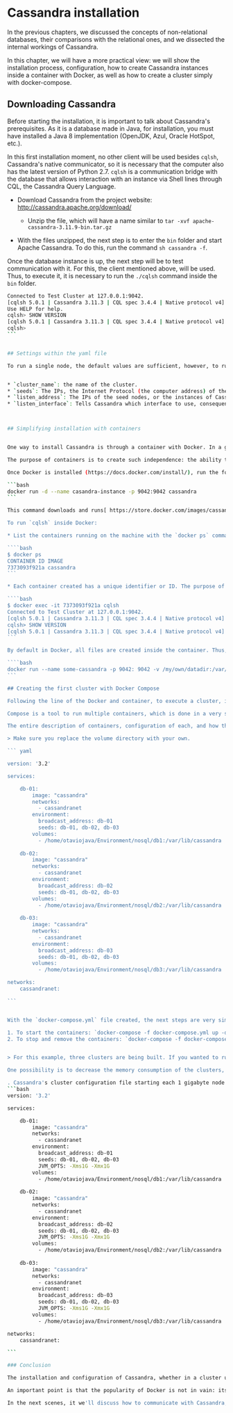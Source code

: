 # Cassandra installation

In the previous chapters, we discussed the concepts of non-relational databases, their comparisons with the relational ones, and we dissected the internal workings of Cassandra.

In this chapter, we will have a more practical view: we will show the installation process, configuration, how to create Cassandra instances inside a container with Docker, as well as how to create a cluster simply with docker-compose.

## Downloading Cassandra

Before starting the installation, it is important to talk about Cassandra's prerequisites. As it is a database made in Java, for installation, you must have installed a Java 8 implementation (OpenJDK, Azul, Oracle HotSpot, etc.).

In this first installation moment, no other client will be used besides `cqlsh`, Cassandra's native communicator, so it is necessary that the computer also has the latest version of Python 2.7. `cqlsh` is a communication bridge with the database that allows interaction with an instance via Shell lines through CQL, the Cassandra Query Language.


* Download Cassandra from the project website: http://cassandra.apache.org/download/


  * Unzip the file, which will have a name similar to `tar -xvf apache-cassandra-3.11.9-bin.tar.gz`

* With the files unzipped, the next step is to enter the `bin` folder and start Apache Cassandra. To do this, run the command `sh cassandra -f`.


Once the database instance is up, the next step will be to test communication with it. For this, the client mentioned above, will be used. Thus, to execute it, it is necessary to run the `./cqlsh` command inside the `bin` folder.

````bash
Connected to Test Cluster at 127.0.0.1:9042.
[cqlsh 5.0.1 | Cassandra 3.11.3 | CQL spec 3.4.4 | Native protocol v4]
Use HELP for help.
cqlsh> SHOW VERSION
[cqlsh 5.0.1 | Cassandra 3.11.3 | CQL spec 3.4.4 | Native protocol v4]
cqlsh>
```


## Settings within the yaml file

To run a single node, the default values are sufficient, however, to run in a cluster with more than one node, some changes are important. The main settings are found in the `conf` folder, in the `cassandra.yaml` file. The following stand out:


* `cluster_name`: the name of the cluster.
* `seeds`: The IPs, the Internet Protocol (the computer address) of the seed nodes separated by commas.
* `listen_address`: The IPs of the seed nodes, or the instances of Cassandra that will be used as a reference in a startup, separated by commas. These instances will be responsible for "training" new servers newly arrived in the cluster. Thus, it will be these nodes that will be in charge of sending all the necessary information so that new nodes can work within the cluster.
* `listen_interface`: Tells Cassandra which interface to use, consequently, which address to use. It is necessary to modify the `listen_address` or this configuration, however, not both.



## Simplifying installation with containers


One way to install Cassandra is through a container with Docker. In a general view, a container is an isolated environment and Docker technology uses the linux kernel and resources, for example, Cgroups and namespaces, to segregate processes, so that they can be executed independently.

The purpose of containers is to create such independence: the ability to run multiple processes and applications in isolation, make better use of the infrastructure, maintain security between the containers executed, in addition to the ease of creation and maintenance.

Once Docker is installed (https://docs.docker.com/install/), run the following command on the console:

```bash
docker run -d --name casandra-instance -p 9042:9042 cassandra
```

This command downloads and runs[ https://store.docker.com/images/cassandra](https://store.docker.com/images/cassandra), Cassandra's official image, directly from the *docker hub*.

To run `cqlsh` inside Docker:

* List the containers running on the machine with the `docker ps` command

````bash
$ docker ps
CONTAINER ID IMAGE
7373093f921a cassandra
```

* Each container created has a unique identifier or ID. The purpose of the previous command was to list the existing containers and their respective Ids. Once you have found the Cassandra container ID,  run the command for `docker exec -it CONTAINER_ID cqlsh`.

````bash
$ docker exec -it 7373093f921a cqlsh
Connected to Test Cluster at 127.0.0.1:9042.
[cqlsh 5.0.1 | Cassandra 3.11.3 | CQL spec 3.4.4 | Native protocol v4] Use HELP for help.
cqlsh> SHOW VERSION
[cqlsh 5.0.1 | Cassandra 3.11.3 | CQL spec 3.4.4 | Native protocol v4]
```

By default in Docker, all files are created inside the container. Thus, to extract the volume of data out of the container, it is necessary to map the `/var/lib/cassandra` path, for example:

````bash
docker run --name some-cassandra -p 9042: 9042 -v /my/own/datadir:/var/lib/cassandra -d cassandra
```

## Creating the first cluster with Docker Compose

Following the line of the Docker and container, to execute a cluster, it is necessary to have many containers. One of the tools that allow the execution of multiple containers is Docker Compose.

Compose is a tool to run multiple containers, which is done in a very simple way with a YAML configuration file. Thus, with a single command, it is possible to run many containers. The following file shows a simple configuration using three nodes in the cluster.

The entire description of containers, configuration of each, and how they interrelate is made from a file of extension YML, which by convention has the name `docker-compose.yml`. This file contains the configuration of three Cassandra nodes from Docker images 

> Make sure you replace the volume directory with your own.

``` yaml

version: '3.2'

services:

    db-01:
        image: "cassandra"
        networks:
          - cassandranet
        environment:
          broadcast_address: db-01
          seeds: db-01, db-02, db-03
        volumes:
          - /home/otaviojava/Environment/nosql/db1:/var/lib/cassandra
    
    db-02:
        image: "cassandra"
        networks:
          - cassandranet
        environment:
          broadcast_address: db-02
          seeds: db-01, db-02, db-03
        volumes:
          - /home/otaviojava/Environment/nosql/db2:/var/lib/cassandra
    
    db-03:
        image: "cassandra"
        networks:
          - cassandranet
        environment:
          broadcast_address: db-03
          seeds: db-01, db-02, db-03
        volumes:
          - /home/otaviojava/Environment/nosql/db3:/var/lib/cassandra

networks:
    cassandranet:

```


With the `docker-compose.yml` file created, the next steps are very simple:

1. To start the containers: `docker-compose -f docker-compose.yml up -d`
2. To stop and remove the containers: `docker-compose -f docker-compose.yml down`


> For this example, three clusters are being built. If you wanted to run locally, make sure you have enough memory for that.

One possibility is to decrease the memory consumption of the clusters, for example, by starting three nodes and making each node have a maximum of 1 GB of memory.

. Cassandra's cluster configuration file starting each 1 gigabyte node
```bash
version: '3.2'

services:

    db-01:
        image: "cassandra"
        networks:
          - cassandranet
        environment:
          broadcast_address: db-01
          seeds: db-01, db-02, db-03
          JVM_OPTS: -Xms1G -Xmx1G
        volumes:
          - /home/otaviojava/Environment/nosql/db1:/var/lib/cassandra
    
    db-02:
        image: "cassandra"
        networks:
          - cassandranet
        environment:
          broadcast_address: db-02
          seeds: db-01, db-02, db-03
          JVM_OPTS: -Xms1G -Xmx1G
        volumes:
          - /home/otaviojava/Environment/nosql/db2:/var/lib/cassandra
    
    db-03:
        image: "cassandra"
        networks:
          - cassandranet
        environment:
          broadcast_address: db-03
          seeds: db-01, db-02, db-03
          JVM_OPTS: -Xms1G -Xmx1G
        volumes:
          - /home/otaviojava/Environment/nosql/db3:/var/lib/cassandra

networks:
    cassandranet:

```

### Conclusion

The installation and configuration of Cassandra, whether in a cluster using a container such as Docker or not, proved to be something very simple when compared to a similar cluster configuration within a relational database.

An important point is that the popularity of Docker is not in vain: its ease of execution and configuration for a node or clusters is fascinating, especially for developers. Perhaps this is the reason why Docker is currently considered the greatest tool when it comes to DevOps.

In the next scenes, it we'll discuss how to communicate with Cassandra, something that will be extremely simple if the reader is already used to relational databases.